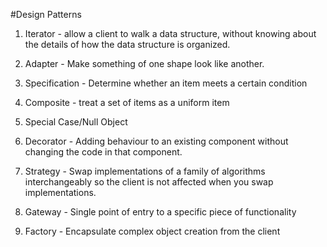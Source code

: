 #Design Patterns

1. Iterator - allow a client to walk a data structure, without knowing about the details of how the data structure is organized.

2. Adapter - Make something of one shape look like another.

3. Specification - Determine whether an item meets a certain condition

4. Composite - treat a set of items as a uniform item

5. Special Case/Null Object

6. Decorator - Adding behaviour to an existing component without changing the code in that component.

7. Strategy - Swap implementations of a family of algorithms interchangeably so the client is not affected when you swap implementations.

8. Gateway - Single point of entry to a specific piece of functionality

9. Factory - Encapsulate complex object creation from the client
